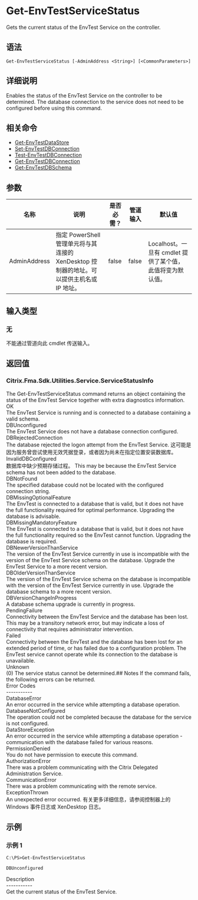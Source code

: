 # Get-EnvTestServiceStatus

Gets the current status of the EnvTest Service on the controller.

## 语法

    Get-EnvTestServiceStatus [-AdminAddress <String>] [<CommonParameters>]
    

## 详细说明

Enables the status of the EnvTest Service on the controller to be determined. The database connection to the service does not need to be configured before using this command.

## 相关命令

- [Get-EnvTestDataStore](Get-EnvTestDataStore.html)
- [Set-EnvTestDBConnection](Set-EnvTestDBConnection.html)
- [Test-EnvTestDBConnection](Test-EnvTestDBConnection.html)
- [Get-EnvTestDBConnection](Get-EnvTestDBConnection.html)
- [Get-EnvTestDBSchema](Get-EnvTestDBSchema.html)

## 参数

| 名称           | 说明                                                         | 是否必需？ | 管道输入  | 默认值                                   |
| ------------ | ---------------------------------------------------------- | ----- | ----- | ------------------------------------- |
| AdminAddress | 指定 PowerShell 管理单元将与其连接的 XenDesktop 控制器的地址。可以提供主机名或 IP 地址。 | false | false | Localhost。一旦有 cmdlet 提供了某个值，此值将变为默认值。 |

## 输入类型

### 无

不能通过管道向此 cmdlet 传送输入。

## 返回值

### Citrix.Fma.Sdk.Utilities.Service.ServiceStatusInfo

The Get-EnvTestServiceStatus command returns an object containing the status of the EnvTest Service together with extra diagnostics information.  
OK  
The EnvTest Service is running and is connected to a database containing a valid schema.  
DBUnconfigured  
The EnvTest Service does not have a database connection configured.  
DBRejectedConnection  
The database rejected the logon attempt from the EnvTest Service. 这可能是因为服务曾尝试使用无效凭据登录，或者因为尚未在指定位置安装数据库。  
InvalidDBConfigured  
数据库中缺少预期存储过程。 This may be because the EnvTest Service schema has not been added to the database.  
DBNotFound  
The specified database could not be located with the configured connection string.  
DBMissingOptionalFeature  
The EnvTest is connected to a database that is valid, but it does not have the full functionality required for optimal performance. Upgrading the database is advisable.  
DBMissingMandatoryFeature  
The EnvTest is connected to a database that is valid, but it does not have the full functionality required so the EnvTest cannot function. Upgrading the database is required.  
DBNewerVersionThanService  
The version of the EnvTest Service currently in use is incompatible with the version of the EnvTest Service schema on the database. Upgrade the EnvTest Service to a more recent version.  
DBOlderVersionThanService  
The version of the EnvTest Service schema on the database is incompatible with the version of the EnvTest Service currently in use. Upgrade the database schema to a more recent version.  
DBVersionChangeInProgress  
A database schema upgrade is currently in progress.  
PendingFailure  
Connectivity between the EnvTest Service and the database has been lost. This may be a transitory network error, but may indicate a loss of connectivity that requires administrator intervention.  
Failed  
Connectivity between the EnvTest and the database has been lost for an extended period of time, or has failed due to a configuration problem. The EnvTest service cannot operate while its connection to the database is unavailable.  
Unknown  
(0) The service status cannot be determined.## Notes If the command fails, the following errors can be returned.  
Error Codes  
\---\---\-----  
DatabaseError  
An error occurred in the service while attempting a database operation.  
DatabaseNotConfigured  
The operation could not be completed because the database for the service is not configured.  
DataStoreException  
An error occurred in the service while attempting a database operation - communication with the database failed for various reasons.  
PermissionDenied  
You do not have permission to execute this command.  
AuthorizationError  
There was a problem communicating with the Citrix Delegated Administration Service.  
CommunicationError  
There was a problem communicating with the remote service.  
ExceptionThrown  
An unexpected error occurred. 有关更多详细信息，请参阅控制器上的 Windows 事件日志或 XenDesktop 日志。

## 示例

### 示例 1

    C:\PS>Get-EnvTestServiceStatus
    
    DBUnconfigured
    

Description  
\---\---\-----  
Get the current status of the EnvTest Service.